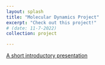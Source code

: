 ```yaml
---
layout: splash
title: "Molecular Dynamics Project"
excerpt: "Check out this project!"
# (date: 11-7-2022) 
collection: project

---
```




[A short introductory presentation](project1_files/Presentation_for_Reading_Group.pdf)


<!-- href ="project1_files/virtual_poster.pdf"> Virtual poster presented at ICML 2021 Workshop on Unsupervised Reinforcement Learning </a>

<a href=https://openreview.net/group?id=ICML.cc/2021/Workshop/URL>Link to paper</a>
-->
